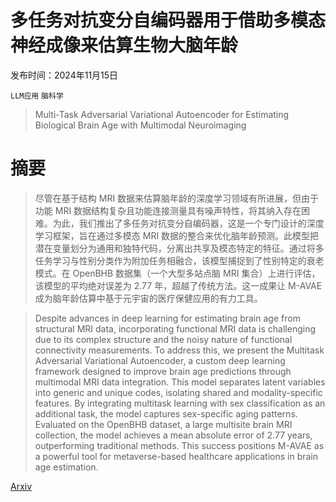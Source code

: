 # 多任务对抗变分自编码器用于借助多模态神经成像来估算生物大脑年龄

发布时间：2024年11月15日

`LLM应用` `脑科学`

> Multi-Task Adversarial Variational Autoencoder for Estimating Biological Brain Age with Multimodal Neuroimaging

# 摘要

> 尽管在基于结构 MRI 数据来估算脑年龄的深度学习领域有所进展，但由于功能 MRI 数据结构复杂且功能连接测量具有噪声特性，将其纳入存在困难。为此，我们推出了多任务对抗变分自编码器，这是一个专门设计的深度学习框架，旨在通过多模态 MRI 数据的整合来优化脑年龄预测。此模型把潜在变量划分为通用和独特代码，分离出共享及模态特定的特征。通过将多任务学习与性别分类作为附加任务相融合，该模型捕捉到了性别特定的衰老模式。在 OpenBHB 数据集（一个大型多站点脑 MRI 集合）上进行评估，该模型的平均绝对误差为 2.77 年，超越了传统方法。这一成果让 M-AVAE 成为脑年龄估算中基于元宇宙的医疗保健应用的有力工具。

> Despite advances in deep learning for estimating brain age from structural MRI data, incorporating functional MRI data is challenging due to its complex structure and the noisy nature of functional connectivity measurements. To address this, we present the Multitask Adversarial Variational Autoencoder, a custom deep learning framework designed to improve brain age predictions through multimodal MRI data integration. This model separates latent variables into generic and unique codes, isolating shared and modality-specific features. By integrating multitask learning with sex classification as an additional task, the model captures sex-specific aging patterns. Evaluated on the OpenBHB dataset, a large multisite brain MRI collection, the model achieves a mean absolute error of 2.77 years, outperforming traditional methods. This success positions M-AVAE as a powerful tool for metaverse-based healthcare applications in brain age estimation.

[Arxiv](https://arxiv.org/abs/2411.10100)
